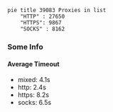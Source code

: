 
```mermaid
pie title 39083 Proxies in list
    "HTTP" : 27650
    "HTTPS": 9867
    "SOCKS" : 8162
```

### Some Info
#### Average Timeout

- mixed: 4.1s
- http: 2.4s
- https: 8.2s
- socks: 6.5s